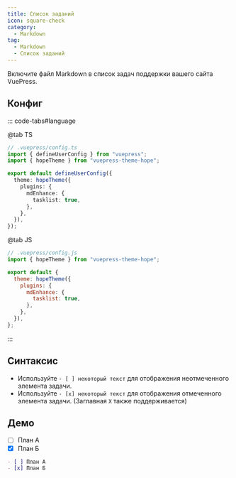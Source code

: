 ```yaml
---
title: Список заданий
icon: square-check
category:
  - Markdown
tag:
  - Markdown
  - Список заданий
---
```


Включите файл Markdown в список задач поддержки вашего сайта VuePress.

<!-- more -->

## Конфиг

::: code-tabs#language

@tab TS

```ts {8-10}
// .vuepress/config.ts
import { defineUserConfig } from "vuepress";
import { hopeTheme } from "vuepress-theme-hope";

export default defineUserConfig({
  theme: hopeTheme({
    plugins: {
      mdEnhance: {
        tasklist: true,
      },
    },
  }),
});
```

@tab JS

```js {7-9}
// .vuepress/config.js
import { hopeTheme } from "vuepress-theme-hope";

export default {
  theme: hopeTheme({
    plugins: {
      mdEnhance: {
        tasklist: true,
      },
    },
  }),
};
```

:::

## Синтаксис

- Используйте `- [ ] некоторый текст` для отображения неотмеченного элемента задачи.
- Используйте `- [x] некоторый текст` для отображения отмеченного элемента задачи. (Заглавная `X` также поддерживается)

## Демо

- [ ] План А
- [x] План Б

```md
- [ ] План А
- [x] План Б
```
